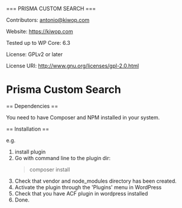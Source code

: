 === PRISMA CUSTOM SEARCH ===

Contributors: antonio@kiwop.com

Website: https://kiwop.com

Tested up to WP Core: 6.3

License: GPLv2 or later

License URI: http://www.gnu.org/licenses/gpl-2.0.html


# Prisma Custom Search

== Dependencies ==

You need to have Composer and NPM installed in your system.

== Installation ==

e.g.

1. install plugin
2. Go with command line to the plugin dir:
    > composer install
3. Check that vendor and node_modules directory has been created.
4. Activate the plugin through the 'Plugins' menu in WordPress
5. Check that you have ACF plugin in wordpress installed
6. Done.
